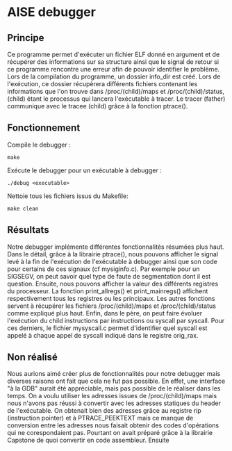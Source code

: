 # AISE debugger

## Principe

Ce programme permet d'exécuter un fichier ELF donné en argument et de récupérer des informations sur sa structure
ainsi que le signal de retour si ce programme rencontre une erreur afin de pouvoir identifier le problème.
Lors de la compilation du programme, un dossier info_dir est créé. Lors de l'exécution, ce dossier récupèrera différents
fichiers contenant les informations que l'on trouve dans /proc/(child)/maps et /proc/(child)/status, (child) étant le
processus qui lancera l'exécutable à tracer. Le tracer (father) communique avec le tracee (child) grâce à la fonction ptrace().

## Fonctionnement

Compile le debugger :
```
make
```

Exécute le debugger pour un exécutable à debugger :
```
./debug <executable>
```

Nettoie tous les fichiers issus du Makefile:
```
make clean
```

## Résultats

Notre debugger implémente différentes fonctionnalités résumées plus haut. Dans le détail, grâce à la librairie ptrace(),
nous pouvons afficher le signal levé à la fin de l'exécution de l'exécutable à debugger ainsi que son code pour certains
de ces signaux (cf mysiginfo.c). Par exemple pour un SIGSEGV, on peut savoir quel type de faute de segmentation dont
il est question. Ensuite, nous pouvons afficher la valeur des différents registres du processeur. La fonction print_allregs()
et print_mainregs() affichent respectivement tous les registres ou les principaux. Les autres fonctions servent à récupérer
les fichiers /proc/(child)/maps et /proc/(child)/status comme expliqué plus haut. Enfin, dans le père, on peut faire évoluer
l'exécution du child instructions par instructions ou syscall par syscall. Pour ces derniers, le fichier mysyscall.c permet
d'identifier quel syscall est appelé à chaque appel de syscall indiqué dans le registre orig_rax.

## Non réalisé

Nous aurions aimé créer plus de fonctionnalités pour notre debugger mais diverses raisons ont fait que cela ne fut pas
possible. En effet, une interface "à la GDB" aurait été appréciable, mais pas possible de le réaliser dans les temps.
On a voulu utiliser les adresses issues de /proc/(child)/maps mais nous n'avons pas réussi à convertir avec les adresses
statiques du header de l'exécutable. On obtenait bien des adresses grâce au registre rip (instruction pointer) et à PTRACE_PEEKTEXT mais ce manque de conversion entre les adresses nous faisait obtenir des codes d'opérations qui
ne corespondaient pas. Pourtant on avait préparé grâce à la librairie Capstone de quoi convertir en code assembleur.
Ensuite 

